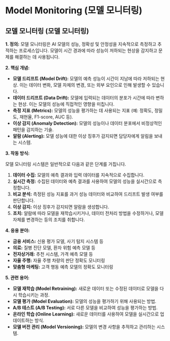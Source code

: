 # Model Monitoring (모델 모니터링)

## 모델 모니터링 (모델 모니터링)

**1. 정의:** 모델 모니터링은 AI 모델의 성능, 정확성 및 안정성을 지속적으로 측정하고 추적하는 프로세스입니다. 모델이 시간 경과에 따라 성능이 저하되는 현상을 감지하고 문제를 해결하는 데 사용됩니다.

**2. 핵심 개념:**

*   **모델 드리프트 (Model Drift):** 모델의 예측 성능이 시간이 지남에 따라 저하되는 현상. 이는 데이터 변화, 모델 자체의 변경, 또는 외부 요인으로 인해 발생할 수 있습니다.
*   **데이터 드리프트 (Data Drift):** 모델에 입력되는 데이터의 분포가 시간에 따라 변하는 현상. 이는 모델의 성능에 직접적인 영향을 미칩니다.
*   **측정 지표 (Metrics):** 모델의 성능을 평가하는 데 사용되는 지표 (예: 정확도, 정밀도, 재현율, F1-score, AUC 등).
*   **이상 감지 (Anomaly Detection):** 모델의 성능이나 데이터 분포에서 비정상적인 패턴을 감지하는 기술.
*   **알람 (Alerting):** 모델 성능에 대한 이상 징후가 감지되면 담당자에게 알림을 보내는 시스템.

**3. 작동 방식:**

모델 모니터링 시스템은 일반적으로 다음과 같은 단계를 거칩니다.

1.  **데이터 수집:** 모델의 예측 결과와 입력 데이터를 지속적으로 수집합니다.
2.  **실시간 측정:** 수집된 데이터와 예측 결과를 사용하여 모델의 성능을 실시간으로 측정합니다.
3.  **비교 분석:** 측정된 성능 지표를 과거 성능 데이터와 비교하여 드리프트 발생 여부를 판단합니다.
4.  **이상 감지:** 이상 징후가 감지되면 알람을 생성합니다.
5.  **조치:** 알람에 따라 모델을 재학습시키거나, 데이터 전처리 방법을 수정하거나, 모델 자체를 변경하는 등의 조치를 취합니다.

**4. 응용 분야:**

*   **금융 서비스:** 신용 평가 모델, 사기 탐지 시스템 등
*   **의료:** 질병 진단 모델, 환자 위험 예측 모델 등
*   **전자상거래:** 추천 시스템, 가격 예측 모델 등
*   **자율 주행:** 자율 주행 차량의 판단 정확도 모니터링
*   **맞춤형 마케팅:** 고객 행동 예측 모델의 정확도 모니터링

**5. 관련 용어:**

*   **모델 재학습 (Model Retraining):** 새로운 데이터 또는 수정된 데이터로 모델을 다시 학습시키는 과정.
*   **모델 평가 (Model Evaluation):** 모델의 성능을 평가하기 위해 사용되는 방법.
*   **A/B 테스트 (A/B Testing):** 서로 다른 모델을 비교하여 성능을 평가하는 방법.
*   **온라인 학습 (Online Learning):** 새로운 데이터를 사용하여 모델을 실시간으로 업데이트하는 방식.
*   **모델 버전 관리 (Model Versioning):** 모델의 변경 사항을 추적하고 관리하는 시스템.